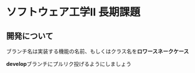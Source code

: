 # ソフトウェア工学II 長期課題

## 開発について
ブランチ名は実装する機能の名前、もしくはクラス名を**ロワースネークケース**

**develop**ブランチにプルリク投げるようにしましょう
